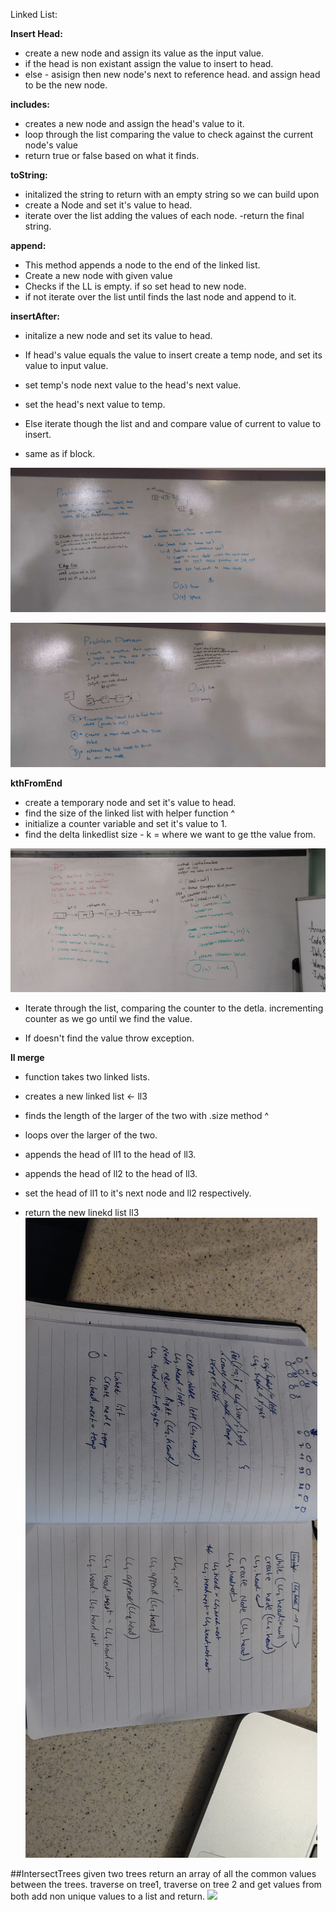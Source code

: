Linked List:

**Insert Head:**
- create a new node and assign its value as the input value.
- if the head is non existant assign the value to insert to head.
- else - asisign then new node's next to reference head. and assign head to be the new node.

**includes:**
- creates a new node and assign the head's value to it.
- loop through the list comparing the value to check against the current node's value
- return true or false based on what it finds.

**toString:**
- initalized the string to return with an empty string so we can build upon
- create a Node and set it's value to head.
- iterate over the list adding the values of each node.
-return the final string.

**append:**
- This method appends a node to the end of the linked list.
- Create a new node with given value
- Checks if the LL is empty. if so set head to new node.
- if not iterate over the list until finds the last node and append to it.

**insertAfter:**
- initalize a new node and set its value to head.
- If head's value equals the value to insert create a temp node, and set its value to input value.
- set temp's node next value to the head's next value.
- set the head's next value to temp.

- Else iterate though the list and and compare value of current to value to insert.
- same as if block.

![](https://github.com/RanVaknin/data-structures-and-algorithms/blob/master/Data-Structures/assets/IMG_20200114_095016.jpg?raw=true)

![](https://raw.githubusercontent.com/RanVaknin/data-structures-and-algorithms/master/Data-Structures/assets/IMG_20200114_093156.jpg)

**kthFromEnd**
- create a temporary node and set it's value to head.
- find the size of the linked list with helper function ^
- initialize a counter variable and set it's value to 1.
- find the delta  linkedlist size - k = where we want to ge tthe value from.

![](https://raw.githubusercontent.com/RanVaknin/data-structures-and-algorithms/master/Data-Structures/assets/82618106_1015954898768379_172280213508456448_n.jpg)

- Iterate through the list, comparing the counter to the detla.  incrementing counter as we go until we find the value.

- If doesn't find the value throw exception.


**ll merge**
- function takes two linked lists.
- creates a new linked list <- ll3
- finds the length of the larger of the two with .size method ^
- loops over the larger of the two.
- appends the head of ll1 to the head of ll3.
- appends the head of ll2 to the head of ll3.

- set the head of ll1 to it's next node and ll2 respectively.
- return the new linekd list ll3 
![](https://github.com/RanVaknin/data-structures-and-algorithms/blob/master/Data-Structures/assets/82983111_460760647924364_1177916234289643520_n.jpg?raw=true)

##IntersectTrees
given two trees return an array of all the common values between the trees.
traverse on tree1, traverse on tree 2  and get values from both
add non unique values to a list and return.
![](https://scontent-sea1-1.xx.fbcdn.net/v/t1.15752-9/87428288_1236449826562830_6416443581287890944_n.jpg?_nc_cat=111&_nc_sid=b96e70&_nc_ohc=U9ADHqU2w3gAX-InPJ6&_nc_ht=scontent-sea1-1.xx&oh=edf65520ec888c2ce433178051c67da5&oe=5EC12052)
